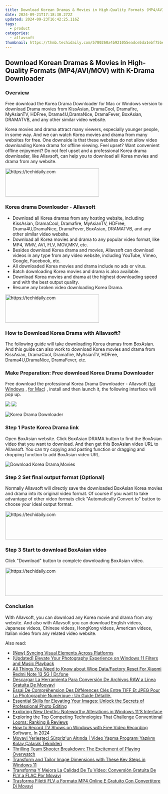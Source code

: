 ```yaml
---
title: Download Korean Dramas & Movies in High-Quality Formats (MP4/AVI/MOV) with K-Drama Downloader
date: 2024-09-21T17:18:30.272Z
updated: 2024-09-23T16:42:25.116Z
tags:
  - product
categories:
  - allavsoft
thumbnail: https://thmb.techidaily.com/5780260a4b921055eadce5da1ebf75bed86b12220d8bf7217ccedaacd12e24ce.jpg
---
```


## Download Korean Dramas & Movies in High-Quality Formats (MP4/AVI/MOV) with K-Drama Downloader

### Overview

Free download the Korea Drama Downloader for Mac or Windows version to download Drama movies from KissAsian, DramaCool, Dramafire, MyAsianTV, HDFree, Drama4U,DramaNice, DramaFever, BoxAsian, DRAMATVB, and any other similar video website.

Korea movies and drama attract many viewers, especially younger people, in some way. And we can watch Korea movies and drama from many websites for free. One downside is that these websites do not allow video downloading Korea drama for offline viewing. Feel upset? Want convenient offline enjoyment? Do not feel upset and a professional Korea drama downloader, like Allavsoft, can help you to download all Korea movies and drama from any website.

<!-- affiliate ads begin -->
<a href="https://aligracehair.sjv.io/c/5597632/1868571/19272" target="_top" id="1868571">
  <img src="//a.impactradius-go.com/display-ad/19272-1868571" border="0" alt="https://techidaily.com" width="300" height="90"/>
</a>
<img height="0" width="0" src="https://aligracehair.sjv.io/i/5597632/1868571/19272" style="position:absolute;visibility:hidden;" border="0" />
<!-- affiliate ads end -->

### Korea drama Downloader - Allavsoft

* Download all Korea dramas from any hosting website, including KissAsian, DramaCool, Dramafire, MyAsianTV, HDFree, Drama4U,DramaNice, DramaFever, BoxAsian, DRAMATVB, and any other similar video website.
* Download all Korea movies and drama to any popular video format, like MP4, WMV, AVI, FLV, MOV,MKV, etc.
* Besides download Korea drama and movies, Allavsoft can download videos in any type from any video website, including YouTube, Vimeo, Google, Facebook, etc.
* All downloaded Korea movies and drama include no ads or virus.
* Batch downloading Korea movies and drama is also available.
* Download Korea movies and drama at the highest downloading speed and with the best output quality.
* Resume any broken video downloading Korea Drama.

<!-- affiliate ads begin -->
<a href="https://aligracehair.sjv.io/c/5597632/2047361/19272" target="_top" id="2047361">
  <img src="//a.impactradius-go.com/display-ad/19272-2047361" border="0" alt="https://techidaily.com" width="300" height="90"/>
</a>
<img height="0" width="0" src="https://aligracehair.sjv.io/i/5597632/2047361/19272" style="position:absolute;visibility:hidden;" border="0" />
<!-- affiliate ads end -->

### How to Download Korea Drama with Allavsoft?

The following guide will take downloading Korea dramas from BoxAsian. And this guide can also work to download Korea movies and drama from KissAsian, DramaCool, Dramafire, MyAsianTV, HDFree, Drama4U,DramaNice, DramaFever, etc.

### Make Preparation: Free download Korea Drama Downloader

Free download the professional Korea Drama Downloader - Allavsoft ([for Windows](https://tools.techidaily.com/allavsoft/products/) , [for Mac](https://tools.techidaily.com/allavsoft/products/)) , install and then launch it, the following interface will pop up.

[![](https://www.allavsoft.com/how-to/../images/how-to/free-download-win.jpg)](https://tools.techidaily.com/allavsoft/products/) [![](https://www.allavsoft.com/how-to/../images/how-to/free-download-mac.jpg)](https://tools.techidaily.com/allavsoft/products/)

![Korea Drama Downloader](https://www.allavsoft.com/how-to/../images/allavsoft/screen-shot-600.jpg)

### Step 1 Paste Korea Drama link

Open BoxAsian website. Click BoxAsian DRAMA button to find the BoxAsian video that you want to download. And then get this BoxAsian video URL to Allavsoft. You can try copying and pasting function or dragging and dropping function to add BoxAsian video URL.

![Download Korea Drama,Movies](https://www.allavsoft.com/how-to/../images/how-to/download-rtmp-video/download-rtmp-video.jpg)

### Step 2 Set final output format (Optional)

Normally Allavsoft will directly save the downloaded BoxAsian Korea movies and drama into its original video format. Of course if you want to take advantage of other video formats click "Automatically Convert to" button to choose your ideal output format.

<!-- affiliate ads begin -->
<a href="https://appsumo.8odi.net/c/5597632/2082538/7443" target="_top" id="2082538">
  <img src="//a.impactradius-go.com/display-ad/7443-2082538" border="0" alt="https://techidaily.com" width="728" height="90"/>
</a>
<img height="0" width="0" src="https://appsumo.8odi.net/i/5597632/2082538/7443" style="position:absolute;visibility:hidden;" border="0" />
<!-- affiliate ads end -->

### Step 3 Start to download BoxAsian video

Click "Download" button to complete downloading BoxAsian video.

<!-- affiliate ads begin -->
<a href="https://aligracehair.sjv.io/c/5597632/1886019/19272" target="_top" id="1886019">
  <img src="//a.impactradius-go.com/display-ad/19272-1886019" border="0" alt="https://techidaily.com" width="728" height="90"/>
</a>
<img height="0" width="0" src="https://aligracehair.sjv.io/i/5597632/1886019/19272" style="position:absolute;visibility:hidden;" border="0" />
<!-- affiliate ads end -->

### Conclusion

With Allavsoft, you can download any Korea movie and drama from any website. And also with Allavsoft you can download English videos, Japanese videos, Chinese videos, HongKong videos, American videos, Italian video from any related video website.

<ins class="adsbygoogle"
     style="display:block"
     data-ad-format="autorelaxed"
     data-ad-client="ca-pub-7571918770474297"
     data-ad-slot="1223367746"></ins>

<ins class="adsbygoogle"
     style="display:block"
     data-ad-client="ca-pub-7571918770474297"
     data-ad-slot="8358498916"
     data-ad-format="auto"
     data-full-width-responsive="true"></ins>

<span class="atpl-alsoreadstyle">Also read:</span>
<div><ul>
<li><a href="https://some-guidance.techidaily.com/new-syncing-visual-elements-across-platforms/"><u>[New] Syncing Visual Elements Across Platforms</u></a></li>
<li><a href="https://vp-tips.techidaily.com/updated-elevate-your-photography-experience-on-windows-11-filters-and-music-playback/"><u>[Updated] Elevate Your Photography Experience on Windows 11 Filters and Music Playback</u></a></li>
<li><a href="https://techidaily.com/all-things-you-need-to-know-about-wipe-datafactory-reset-for-xiaomi-redmi-note-13-5g-drfone-by-drfone-reset-android-reset-android/"><u>All Things You Need to Know about Wipe Data/Factory Reset For Xiaomi Redmi Note 13 5G | Dr.fone</u></a></li>
<li><a href="https://win-info.techidaily.com/descargar-la-herramienta-para-conversion-de-archivos-raw-a-linea-gratuita-de-moovavi/"><u>Descargar La Herramienta Para Conversión De Archivos RAW a Línea Gratuita De Moovavi</u></a></li>
<li><a href="https://win-info.techidaily.com/essai-de-comprehension-des-differences-cles-entre-tiff-et-jpeg-pour-la-photographie-numerique-un-guide-detaille/"><u>Essai De Compréhension Des Différences Clés Entre TIFF Et JPEG Pour La Photographie Numérique : Un Guide Détaillé.</u></a></li>
<li><a href="https://discover-great.techidaily.com/essential-skills-for-elevating-your-images-unlock-the-secrets-of-professional-photo-editing/"><u>Essential Skills for Elevating Your Images: Unlock the Secrets of Professional Photo Editing</u></a></li>
<li><a href="https://win11-tips.techidaily.com/exploring-new-depths-noteworthy-alterations-in-windows-11s-interface/"><u>Exploring New Depths: Noteworthy Alterations in Windows 11'S Interface</u></a></li>
<li><a href="https://win-info.techidaily.com/exploring-the-top-competing-technologies-that-challenge-conventional-looms-ranking-and-reviews/"><u>Exploring the Top Competing Technologies That Challenge Conventional Looms: Ranking & Reviews</u></a></li>
<li><a href="https://on-screen-recording.techidaily.com/how-to-record-tv-shows-on-windows-with-free-video-recording-software-in-2024/"><u>How to Record TV Shows on Windows with Free Video Recording Software, In 2024</u></a></li>
<li><a href="https://win-info.techidaily.com/movavi-yerlesteci-surprizun-altinda-video-yapma-programi-yazilimi-kolay-calarak-teknikleri/"><u>Movavi Yerleşteci Sürpriz'un Altında | Video Yapma Programı Yazılımı Kolay Çalarak Teknikleri</u></a></li>
<li><a href="https://buynow-reviews.techidaily.com/thrilling-team-shooter-breakdown-the-excitement-of-playing-overwatch/"><u>Thrilling Team Shooter Breakdown: The Excitement of Playing Overwatch</u></a></li>
<li><a href="https://win11-tips.techidaily.com/transform-and-tailor-image-dimensions-with-these-key-steps-in-windows-11/"><u>Transform and Tailor Image Dimensions with These Key Steps in Windows 11</u></a></li>
<li><a href="https://win-forum.techidaily.com/transforma-y-mejora-la-calidad-de-tu-video-conversion-gratuita-de-flv-a-flac-por-movavi/"><u>Transforma Y Mejora La Calidad De Tu Vídeo: Conversión Gratuita De FLV a FLAC Por Movavi</u></a></li>
<li><a href="https://win-info.techidaily.com/trasforma-filetti-flv-a-formato-mp4-online-e-gratuito-con-convertitore-di-movavi/"><u>Trasforma Filetti FLV a Formato MP4 Online E Gratuito Con Convertitore Di Movavi</u></a></li>
</ul></div>

